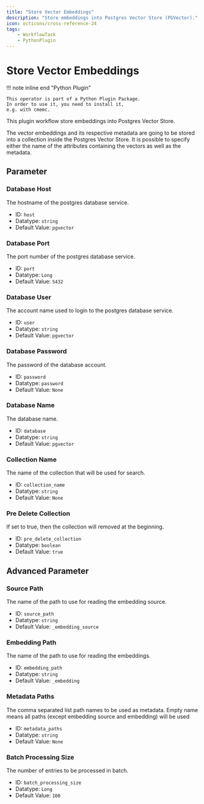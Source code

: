```yaml
---
title: "Store Vector Embeddings"
description: "Store embeddings into Postgres Vector Store (PGVector)."
icon: octicons/cross-reference-24
tags: 
    - WorkflowTask
    - PythonPlugin
---
```

# Store Vector Embeddings
<!-- This file was generated - DO NOT CHANGE IT MANUALLY -->

!!! note inline end "Python Plugin"

    This operator is part of a Python Plugin Package.
    In order to use it, you need to install it,
    e.g. with cmemc.


This plugin workflow store embeddings into Postgres Vector Store.

The vector embeddings and its respective metadata are going to be stored into a collection inside
the Postgres Vector Store.
It is possible to specify either the name of the attributes containing the vectors as well as the
metadata.


## Parameter

### Database Host

The hostname of the postgres database service.

- ID: `host`
- Datatype: `string`
- Default Value: `pgvector`



### Database Port

The port number of the postgres database service.

- ID: `port`
- Datatype: `Long`
- Default Value: `5432`



### Database User

The account name used to login to the postgres database service.

- ID: `user`
- Datatype: `string`
- Default Value: `pgvector`



### Database Password

The password of the database account.

- ID: `password`
- Datatype: `password`
- Default Value: `None`



### Database Name

The database name.

- ID: `database`
- Datatype: `string`
- Default Value: `pgvector`



### Collection Name

The name of the collection that will be used for search.

- ID: `collection_name`
- Datatype: `string`
- Default Value: `None`



### Pre Delete Collection

If set to true, then the collection will removed at the beginning.

- ID: `pre_delete_collection`
- Datatype: `boolean`
- Default Value: `true`





## Advanced Parameter

### Source Path

The name of the path to use for reading the embedding source.

- ID: `source_path`
- Datatype: `string`
- Default Value: `_embedding_source`



### Embedding Path

The name of the path to use for reading the embeddings.

- ID: `embedding_path`
- Datatype: `string`
- Default Value: `_embedding`



### Metadata Paths

The comma separated list path names to be used as metadata. Empty name means all paths (except embedding source and embedding) will be used

- ID: `metadata_paths`
- Datatype: `string`
- Default Value: `None`



### Batch Processing Size

The number of entries to be processed in batch.

- ID: `batch_processing_size`
- Datatype: `Long`
- Default Value: `100`



